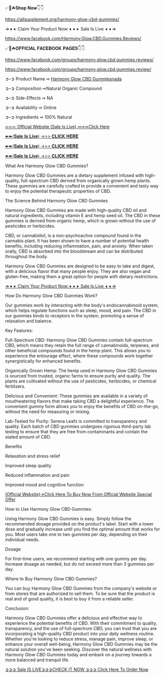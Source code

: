 <p dir="auto">✅📣☘𝐒𝐡𝐨𝐩 𝐍𝐨𝐰👇👇</p>
<p dir="auto"><a href="https://allsupplement.org/harmony-glow-cbd-gummies/" rel="nofollow">https://allsupplement.org/harmony-glow-cbd-gummies/</a></p>
<p dir="auto">&rArr;➧➧ Claim Your Product Now:➧➧➧ Sale Is Live ➧➧&rArr;</p>
<p dir="auto"><a href="https://www.facebook.com/Harmony.Glow.CBD.Gummies.Reviews/" rel="nofollow">https://www.facebook.com/Harmony.Glow.CBD.Gummies.Reviews/</a></p>
<p dir="auto">✅📣☘𝐎𝐅𝐅𝐈𝐂𝐈𝐀𝐋 𝐅𝐀𝐂𝐄𝐁𝐎𝐎𝐊 𝐏𝐀𝐆𝐄𝐒👇👇</p>
<p dir="auto"><a href="https://www.facebook.com/groups/harmony.glow.cbd.gummies.reviews/" rel="nofollow">https://www.facebook.com/groups/harmony.glow.cbd.gummies.reviews/</a></p>
<p dir="auto"><a href="https://www.facebook.com/groups/harmony.glow.cbd.gummies.review/" rel="nofollow">https://www.facebook.com/groups/harmony.glow.cbd.gummies.review/</a></p>
<p dir="auto">➲&ndash;➲ Product Name ➺&nbsp;<a href="https://allsupplement.org/harmony-glow-cbd-gummies/" rel="nofollow">Harmony Glow CBD Gummiesnada</a></p>
<p dir="auto">➲&ndash;➲ Composition ➺Natural Organic Compound</p>
<p dir="auto">➲&ndash;➲ Side-Effects ➺ NA</p>
<p dir="auto">➲&ndash;➲ Availability ➺ Online</p>
<p dir="auto">➲&ndash;➲ Ingredients ➺ 100% Natural</p>
<p dir="auto"><a href="https://allsupplement.org/harmony-glow-cbd-gummies/" rel="nofollow">➪➪➪ Official Website (Sale Is Live) ➺➺➺Click Here</a></p>
<p dir="auto"><a href="https://allsupplement.org/harmony-glow-cbd-gummies/" rel="nofollow">➽➽(𝐒𝐚𝐥𝐞 𝐈𝐬 𝐋𝐢𝐯𝐞) &rarr;&gt;&gt; 𝐂𝐋𝐈𝐂𝐊 𝐇𝐄𝐑𝐄</a></p>
<p dir="auto"><a href="https://allsupplement.org/harmony-glow-cbd-gummies/" rel="nofollow">➽➽(𝐒𝐚𝐥𝐞 𝐈𝐬 𝐋𝐢𝐯𝐞) &rarr;&gt;&gt; 𝐂𝐋𝐈𝐂𝐊 𝐇𝐄𝐑𝐄</a></p>
<p dir="auto"><a href="https://allsupplement.org/harmony-glow-cbd-gummies/" rel="nofollow">➽➽(𝐒𝐚𝐥𝐞 𝐈𝐬 𝐋𝐢𝐯𝐞) &rarr;&gt;&gt; 𝐂𝐋𝐈𝐂𝐊 𝐇𝐄𝐑𝐄</a></p>
<p dir="auto">What Are Harmony Glow CBD Gummies?</p>
<p dir="auto">Harmony Glow CBD Gummies are a dietary supplement infused with high-quality, full-spectrum CBD derived from organically grown hemp plants. These gummies are carefully crafted to provide a convenient and tasty way to enjoy the potential therapeutic properties of CBD.</p>
<p dir="auto">The Science Behind Harmony Glow CBD Gummies</p>
<p dir="auto">Harmony Glow CBD Gummies are made with high-quality CBD oil and natural ingredients, including vitamin E and hemp seed oil. The CBD in these gummies is derived from organic hemp, which is grown without the use of pesticides or herbicides.</p>
<p dir="auto">CBD, or cannabidiol, is a non-psychoactive compound found in the cannabis plant. It has been shown to have a number of potential health benefits, including reducing inflammation, pain, and anxiety. When taken orally, CBD is absorbed into the bloodstream and can be distributed throughout the body.</p>
<p dir="auto">Harmony Glow CBD Gummies are designed to be easy to take and digest, with a delicious flavor that many people enjoy. They are also vegan and gluten-free, making them a great option for people with dietary restrictions.</p>
<p dir="auto"><a href="https://allsupplement.org/harmony-glow-cbd-gummies/" rel="nofollow">&rArr;➧➧ Claim Your Product Now:➧➧➧ Sale Is Live ➧➧&rArr;</a></p>
<p dir="auto">How Do Harmony Glow CBD Gummies Work?</p>
<p dir="auto">Our gummies work by interacting with the body's endocannabinoid system, which helps regulate functions such as sleep, mood, and pain. The CBD in our gummies binds to receptors in the system, promoting a sense of relaxation and balance.</p>
<p dir="auto">Key Features:</p>
<p dir="auto">Full-Spectrum CBD: Harmony Glow CBD Gummies contain full-spectrum CBD, which means they retain the full range of cannabinoids, terpenes, and other beneficial compounds found in the hemp plant. This allows you to experience the entourage effect, where these compounds work together synergistically for enhanced benefits.</p>
<p dir="auto">Organically Grown Hemp: The hemp used in Harmony Glow CBD Gummies is sourced from trusted, organic farms to ensure purity and quality. The plants are cultivated without the use of pesticides, herbicides, or chemical fertilizers.</p>
<p dir="auto">Delicious and Convenient: These gummies are available in a variety of mouthwatering flavors that make taking CBD a delightful experience. The convenient gummy form allows you to enjoy the benefits of CBD on-the-go, without the need for measuring or mixing.</p>
<p dir="auto">Lab-Tested for Purity: Serena Leafz is committed to transparency and quality. Each batch of CBD gummies undergoes rigorous third-party lab testing to ensure that they are free from contaminants and contain the stated amount of CBD.</p>
<p dir="auto">Benefits</p>
<p dir="auto">Relaxation and stress relief</p>
<p dir="auto">Improved sleep quality</p>
<p dir="auto">Reduced inflammation and pain</p>
<p dir="auto">Improved mood and cognitive function</p>
<p dir="auto"><a href="https://allsupplement.org/harmony-glow-cbd-gummies/" rel="nofollow">(Official Website)&rarr;Click Here To Buy Now From Official Website Special Offer</a></p>
<p dir="auto">How to Use Harmony Glow CBD Gummies:</p>
<p dir="auto">Using Harmony Glow CBD Gummies is easy. Simply follow the recommended dosage provided on the product's label. Start with a lower dose and gradually increase until you find the optimal amount that works for you. Most users take one to two gummies per day, depending on their individual needs.</p>
<p dir="auto">Dosage</p>
<p dir="auto">For first-time users, we recommend starting with one gummy per day. Increase dosage as needed, but do not exceed more than 3 gummies per day.</p>
<p dir="auto">Where to Buy Harmony Glow CBD Gummies?</p>
<p dir="auto">You can buy Harmony Glow CBD Gummies from the company's website or from stores that are authorized to sell them. To be sure that the product is real and of good quality, it is best to buy it from a reliable seller.</p>
<p dir="auto">Conclusion:</p>
<p dir="auto">Harmony Glow CBD Gummies offer a delicious and effective way to experience the potential benefits of CBD. With their commitment to quality, transparency, and the use of full-spectrum CBD, you can trust that you are incorporating a high-quality CBD product into your daily wellness routine. Whether you're looking to reduce stress, manage pain, improve sleep, or enhance your overall well-being, Harmony Glow CBD Gummies may be the natural solution you've been seeking. Discover the natural wellness with Harmony Glow CBD Gummies today and embark on a journey towards a more balanced and tranquil life.</p>
<p dir="auto"><a href="https://allsupplement.org/harmony-glow-cbd-gummies/" rel="nofollow">➲➲➲ Sale IS LIVE➲➲➲CHECK IT NOW ➲➲➲ Click Here To Order Now</a></p>
